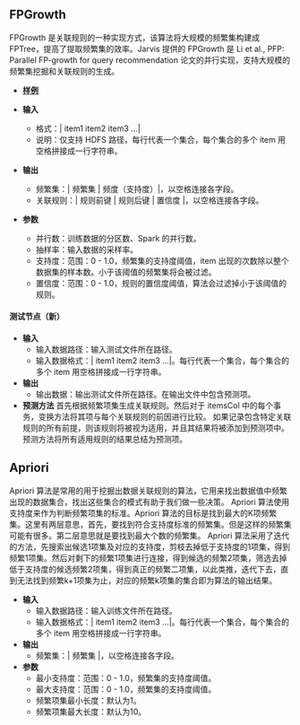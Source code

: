## FPGrowth
FPGrowth 是关联规则的一种实现方式，该算法将大规模的频繁集构建成 FPTree，提高了提取频繁集的效率。Jarvis 提供的 FPGrowth 是 Li et al., PFP: Parallel FP-growth for query recommendation 论文的并行实现，支持大规模的频繁集挖掘和关联规则的生成。
- [**样例**](https://tio.cloud.tencent.com/ml/platform.html?projectId=33&flowId=141)
- **输入**
  - 格式：| item1 item2 item3 ...|
  - 说明：仅支持 HDFS 路径，每行代表一个集合，每个集合的多个 item 用空格拼接成一行字符串。
- **输出**
  - 频繁集：| 频繁集 | 频度（支持度）|，以空格连接各字段。
  - 关联规则：| 规则前键 | 规则后键 | 置信度 |，以空格连接各字段。

- **参数**
  - 并行数：训练数据的分区数、Spark 的并行数。
  - 抽样率：输入数据的采样率。
  - 支持度：范围：0 - 1.0，频繁集的支持度阈值，item 出现的次数除以整个数据集的样本数。小于该阈值的频繁集将会被过滤。
  - 置信度：范围：0 - 1.0，规则的置信度阈值，算法会过滤掉小于该阈值的规则。
  
#### 测试节点（新）
- **输入**
   - 输入数据路径：输入测试文件所在路径。
   - 输入数据格式：| item1 item2 item3 …|。每行代表一个集合，每个集合的多个 item 用空格拼接成一行字符串。
- **输出**
   - 输出数据：输出测试文件所在路径。在输出文件中包含预测项。
- **预测方法**
首先根据频繁项集生成关联规则。然后对于 itemsCol 中的每个事务，变换方法将其项与每个关联规则的前因进行比较。 如果记录包含特定关联规则的所有前提，则该规则将被视为适用，并且其结果将被添加到预测项中。 预测方法将所有适用规则的结果总结为预测项。
      
      
##  Apriori
Apriori 算法是常用的用于挖掘出数据关联规则的算法，它用来找出数据值中频繁出现的数据集合，找出这些集合的模式有助于我们做一些决策。
Apriori 算法使用支持度来作为判断频繁项集的标准。Apriori 算法的目标是找到最大的K项频繁集。这里有两层意思，首先，要找到符合支持度标准的频繁集。但是这样的频繁集可能有很多。第二层意思就是要找到最大个数的频繁集。
Apriori 算法采用了迭代的方法，先搜索出候选1项集及对应的支持度，剪枝去掉低于支持度的1项集，得到频繁1项集。然后对剩下的频繁1项集进行连接，得到候选的频繁2项集，筛选去掉低于支持度的候选频繁2项集，得到真正的频繁二项集，以此类推，迭代下去，直到无法找到频繁k+1项集为止，对应的频繁k项集的集合即为算法的输出结果。
- **输入**
  - 输入数据路径：输入训练文件所在路径。
  - 输入数据格式：| item1 item2 item3 …|。每行代表一个集合，每个集合的多个 item 用空格拼接成一行字符串。
- **输出**
  - 频繁集：| 频繁集 |，以空格连接各字段。
- **参数**
  - 最小支持度：范围：0 - 1.0，频繁集的支持度阈值。
  - 最大支持度：范围：0 - 1.0，频繁集的支持度阈值。
  - 频繁项集最小长度：默认为1。
  - 频繁项集最大长度：默认为10。


